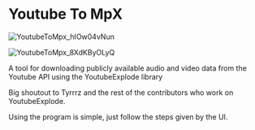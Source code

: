 # Youtube To MpX

![YoutubeToMpx_hIOw04vNun](https://user-images.githubusercontent.com/115612092/224431608-1fdbb125-dd32-44be-b82b-043959445fc3.png)

![YoutubeToMpx_8XdKByOLyQ](https://user-images.githubusercontent.com/115612092/224431623-8797f4aa-621f-49b5-b8b2-d3e6cf79fd4a.png)


 A tool for downloading publicly available audio and video data from the Youtube API using the YoutubeExplode library
 
 Big shoutout to Tyrrrz and the rest of the contributors who work on YoutubeExplode.
 
 Using the program is simple, just follow the steps given by the UI.
